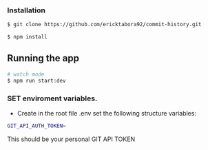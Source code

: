 
### Installation

```bash
$ git clone https://github.com/ericktabora92/commit-history.git
```


```bash
$ npm install
```

## Running the app

```bash
# watch mode
$ npm run start:dev
```

### SET enviroment variables.

- Create in the root file .env
  set the following structure variables:

```bash
GIT_API_AUTH_TOKEN=
```

This should be your personal GIT API TOKEN
